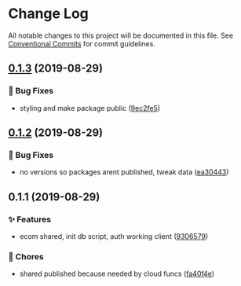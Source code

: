 # Change Log

All notable changes to this project will be documented in this file.
See [Conventional Commits](https://conventionalcommits.org) for commit guidelines.

<a name="0.1.3"></a>
## [0.1.3](https://github.com/caldera-digital/platform/compare/@caldera-digital/ecommerce-stripe-shared@0.1.2...@caldera-digital/ecommerce-stripe-shared@0.1.3) (2019-08-29)


### :bug: Bug Fixes

* styling and make package public ([9ec2fe5](https://github.com/caldera-digital/platform/commit/9ec2fe5))





<a name="0.1.2"></a>
## [0.1.2](https://github.com/caldera-digital/platform/compare/@caldera-digital/ecommerce-stripe-shared@0.1.1...@caldera-digital/ecommerce-stripe-shared@0.1.2) (2019-08-29)


### :bug: Bug Fixes

* no versions so packages arent published, tweak data ([ea30443](https://github.com/caldera-digital/platform/commit/ea30443))





<a name="0.1.1"></a>
## 0.1.1 (2019-08-29)


### :sparkles: Features

* ecom shared, init db script, auth working client ([9306579](https://github.com/caldera-digital/platform/commit/9306579))


### :ticket: Chores

* shared published because needed by cloud funcs ([fa40f4e](https://github.com/caldera-digital/platform/commit/fa40f4e))
